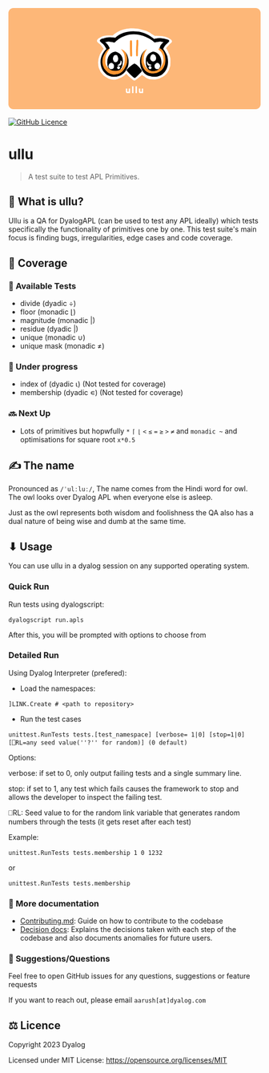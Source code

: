 ![ullu Banner](assets/ullu-cover.png)

[![GitHub Licence](https://img.shields.io/github/license/sloorush/ullu)](https://github.com/sloorush/ullu/blob/master/LICENSE)

# ullu

> A test suite to test APL Primitives.

## 🤔 What is ullu?

Ullu is a QA for DyalogAPL (can be used to test any APL ideally) which tests specifically the functionality of primitives one by one. This test suite's main focus is finding bugs, irregularities, edge cases and code coverage.  

## 🎿 Coverage

### 💪  Available Tests
- divide (dyadic ÷)
- floor (monadic ⌊)
- magnitude (monadic |)
- residue (dyadic |)
- unique (monadic ∪)
- unique mask (monadic ≠)

### 🧱 Under progress
- index of (dyadic ⍳) (Not tested for coverage)
- membership (dyadic ∊) (Not tested for coverage)

### 🔜 Next Up
- Lots of primitives but hopwfully `*` `⌈` `⌊` `<` `≤` `=` `≥` `>` `≠` and `monadic ~` and optimisations for square root `x*0.5`

## ✍ The name

Pronounced as `/ˈulːluː/`, The name comes from the Hindi word for owl. The owl looks over Dyalog APL when everyone else is asleep.

Just as the owl represents both wisdom and foolishness the QA also has a dual nature of being wise and dumb at the same time.

## ⬇ Usage

You can use ullu in a dyalog session on any supported operating system.

### Quick Run

Run tests using dyalogscript:
```
dyalogscript run.apls
```

After this, you will be prompted with options to choose from

### Detailed Run

Using Dyalog Interpreter (prefered):

- Load the namespaces:

```
]LINK.Create # <path to repository>
```

- Run the test cases

```
unittest.RunTests tests.[test_namespace] [verbose= 1|0] [stop=1|0] [⎕RL=any seed value(''?'' for random)] (0 default)
```

Options:

verbose: if set to 0, only output failing tests and a single summary line.

stop: if set to 1, any test which fails causes the framework to stop and allows the developer to inspect the failing test.

⎕RL: Seed value to for the random link variable that generates random numbers through the tests (it gets reset after each test)

Example:
```
unittest.RunTests tests.membership 1 0 1232
```
or
```
unittest.RunTests tests.membership
```

### 🔗 More documentation

- [Contributing.md](https://github.com/Dyalog/ullu/blob/main/contributing.md): Guide on how to contribute to the codebase
- [Decision docs](https://github.com/Dyalog/ullu/tree/main/docs/decision): Explains the decisions taken with each step of the codebase and also documents anomalies for future users.


### 🔗 Suggestions/Questions

Feel free to open GitHub issues for any questions, suggestions or feature requests

If you want to reach out, please email `aarush[at]dyalog.com`

<!-- ### 🔗 References -->

## ⚖ Licence

Copyright 2023 Dyalog

Licensed under MIT License: https://opensource.org/licenses/MIT

<!-- <p align="center">Made with ❤ at Dyalog</p> -->
